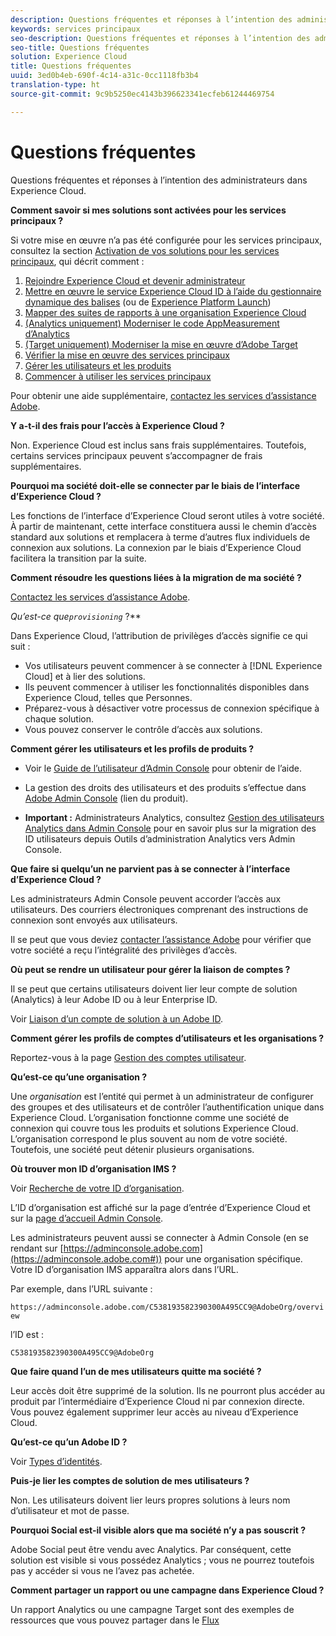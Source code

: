 ```yaml
---
description: Questions fréquentes et réponses à l’intention des administrateurs dans Experience Cloud.
keywords: services principaux
seo-description: Questions fréquentes et réponses à l’intention des administrateurs dans Experience Cloud.
seo-title: Questions fréquentes
solution: Experience Cloud
title: Questions fréquentes
uuid: 3ed0b4eb-690f-4c14-a31c-0cc1118fb3b4
translation-type: ht
source-git-commit: 9c9b5250ec4143b396623341ecfeb61244469754

---
```



# Questions fréquentes

Questions fréquentes et réponses à l’intention des administrateurs dans Experience Cloud.

**Comment savoir si mes solutions sont activées pour les services principaux ?**

Si votre mise en œuvre n’a pas été configurée pour les services principaux, consultez la section [Activation de vos solutions pour les services principaux](../core-services/core-services.md#concept_07ED1D5C64234E77976E6D572E78FB9C), qui décrit comment :


1. [Rejoindre Experience Cloud et devenir administrateur](../core-services/core-services.md#section_2423F0BD3DF642658103310EE5EA6154)
1. [Mettre en œuvre le service Experience Cloud ID à l’aide du gestionnaire dynamique des balises](../core-services/core-services.md#section_3C9F6DF37C654D939625BB4D485E4354) (ou de [Experience Platform Launch](https://marketing.adobe.com/resources/help/en_US/experience-cloud/launch/))
1. [Mapper des suites de rapports à une organisation Experience Cloud](../core-services/core-services.md#concept_apg_zq2_rw)
1. [(Analytics uniquement) Moderniser le code AppMeasurement d’Analytics](../core-services/core-services.md#section_1798D9D0F05C47E29816AC4EEB9A0913)
1. [(Target uniquement) Moderniser la mise en œuvre d’Adobe Target](../core-services/core-services.md#section_C2F4493C7A36406DAE2266B429A4BD24)
1. [Vérifier la mise en œuvre des services principaux](../core-services/core-services.md#section_E641782A0F4F44AF8C9C91216BE330D5)
1. [Gérer les utilisateurs et les produits](../core-services/core-services.md#section_B6E95F4E0E12483CB9DA99CBC0C5A4AF)
1. [Commencer à utiliser les services principaux](../core-services/core-services.md#section_960C06093623462E8EA247B3E97274A1)




Pour obtenir une aide supplémentaire, [contactez les services d’assistance Adobe](https://helpx.adobe.com/fr/marketing-cloud/contact-support.html).

**Y a-t-il des frais pour l’accès à Experience Cloud ?**

Non. Experience Cloud est inclus sans frais supplémentaires. Toutefois, certains services principaux peuvent s’accompagner de frais supplémentaires.

**Pourquoi ma société doit-elle se connecter par le biais de l’interface d’Experience Cloud ?**

Les fonctions de l’interface d’Experience Cloud seront utiles à votre société. À partir de maintenant, cette interface constituera aussi le chemin d’accès standard aux solutions et remplacera à terme d’autres flux individuels de connexion aux solutions. La connexion par le biais d’Experience Cloud facilitera la transition par la suite.

**Comment résoudre les questions liées à la migration de ma société ?**

[Contactez les services d’assistance Adobe](https://helpx.adobe.com/fr/marketing-cloud/contact-support.html).

**Qu’est-ce que*`provisioning`* ?**

Dans Experience Cloud, l’attribution de privilèges d’accès signifie ce qui suit :

* Vos utilisateurs peuvent commencer à se connecter à [!DNL Experience Cloud] et à lier des solutions.
* Ils peuvent commencer à utiliser les fonctionnalités disponibles dans Experience Cloud, telles que Personnes.
* Préparez-vous à désactiver votre processus de connexion spécifique à chaque solution.
* Vous pouvez conserver le contrôle d’accès aux solutions.

**Comment gérer les utilisateurs et les profils de produits ?**

* Voir le [Guide de l’utilisateur d’Admin Console](https://helpx.adobe.com/fr/enterprise/administering/user-guide.html) pour obtenir de l’aide.

* La gestion des droits des utilisateurs et des produits s’effectue dans [Adobe Admin Console](https://adminconsole.adobe.com/enterprise) (lien du produit).

* **Important :** Administrateurs Analytics, consultez [Gestion des utilisateurs Analytics dans Admin Console](https://marketing.adobe.com/resources/help/fr_FR/experience-cloud/admin-console/analytics-migration/) pour en savoir plus sur la migration des ID utilisateurs depuis Outils d’administration Analytics vers Admin Console.

**Que faire si quelqu’un ne parvient pas à se connecter à l’interface d’Experience Cloud ?**

Les administrateurs Admin Console peuvent accorder l’accès aux utilisateurs. Des courriers électroniques comprenant des instructions de connexion sont envoyés aux utilisateurs.

Il se peut que vous deviez [contacter l’assistance Adobe](https://helpx.adobe.com/fr/marketing-cloud/contact-support.html) pour vérifier que votre société a reçu l’intégralité des privilèges d’accès.

**Où peut se rendre un utilisateur pour gérer la liaison de comptes ?**

Il se peut que certains utilisateurs doivent lier leur compte de solution (Analytics) à leur Adobe ID ou à leur Enterprise ID.

Voir [Liaison d’un compte de solution à un Adobe ID](../admin-getting-started/organizations.md#task_FD389E78640848919E247AC5E95B8369).

**Comment gérer les profils de comptes d’utilisateurs et les organisations ?**

Reportez-vous à la page [Gestion des comptes utilisateur](../admin-getting-started/organizations.md#topic_C31CB834F109465A82ED57FF0563B3F1).

**Qu’est-ce qu’une organisation ?**

Une *organisation* est l’entité qui permet à un administrateur de configurer des groupes et des utilisateurs et de contrôler l’authentification unique dans Experience Cloud. L’organisation fonctionne comme une société de connexion qui couvre tous les produits et solutions Experience Cloud. L’organisation correspond le plus souvent au nom de votre société. Toutefois, une société peut détenir plusieurs organisations.

**Où trouver mon ID d’organisation IMS ?**

Voir [Recherche de votre ID d’organisation](organizations.md).

L’ID d’organisation est affiché sur la page d’entrée d’Experience Cloud et sur la [page d’accueil Admin Console](https://adminconsole.adobe.com).

Les administrateurs peuvent aussi se connecter à Admin Console (en se rendant sur [https://adminconsole.adobe.com](https://adminconsole.adobe.com#)) pour une organisation spécifique. Votre ID d’organisation IMS apparaîtra alors dans l’URL.

Par exemple, dans l’URL suivante :

`https://adminconsole.adobe.com/C538193582390300A495CC9@AdobeOrg/overview`

l’ID est :

`C538193582390300A495CC9@AdobeOrg`

**Que faire quand l’un de mes utilisateurs quitte ma société ?**

Leur accès doit être supprimé de la solution. Ils ne pourront plus accéder au produit par l’intermédiaire d’Experience Cloud ni par connexion directe. Vous pouvez également supprimer leur accès au niveau d’Experience Cloud.

**Qu’est-ce qu’un Adobe ID ?**

Voir [Types d’identités](https://helpx.adobe.com/fr/enterprise/help/identity.html).

**Puis-je lier les comptes de solution de mes utilisateurs ?**

Non. Les utilisateurs doivent lier leurs propres solutions à leurs nom d’utilisateur et mot de passe.

**Pourquoi Social est-il visible alors que ma société n’y a pas souscrit ?**

Adobe Social peut être vendu avec Analytics. Par conséquent, cette solution est visible si vous possédez Analytics ; vous ne pourrez toutefois pas y accéder si vous ne l’avez pas achetée.

**Comment partager un rapport ou une campagne dans Experience Cloud ?**

Un rapport Analytics ou une campagne Target sont des exemples de ressources que vous pouvez partager dans le [Flux](../feed.md#concept_9256B8768A294009A777282DD8719213)
